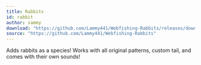 ```yaml
---
title: Rabbits
id: rabbit
author: sammy
download: "https://github.com/Lammy441/Webfishing-Rabbits/releases/download/v1/rabbit.zip"
source: "https://github.com/Lammy441/Webfishing-Rabbits"
---
```


Adds rabbits as a species! Works with all original patterns, custom tail,  and comes with their own sounds!
